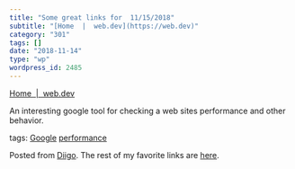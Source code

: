 ```yaml
---
title: "Some great links for  11/15/2018"
subtitle: "[Home  |  web.dev](https://web.dev)"
category: "301"
tags: []
date: "2018-11-14"
type: "wp"
wordpress_id: 2485
---
```

[Home  |  web.dev](https://web.dev) 

An interesting google tool for checking a web sites performance and other behavior. 

 tags: [Google](https://www.diigo.com/user/pitosalas/Google) [performance](https://www.diigo.com/user/pitosalas/performance)

Posted from [Diigo](https://www.diigo.com). The rest of my favorite links are [here](https://www.diigo.com/user/pitosalas).